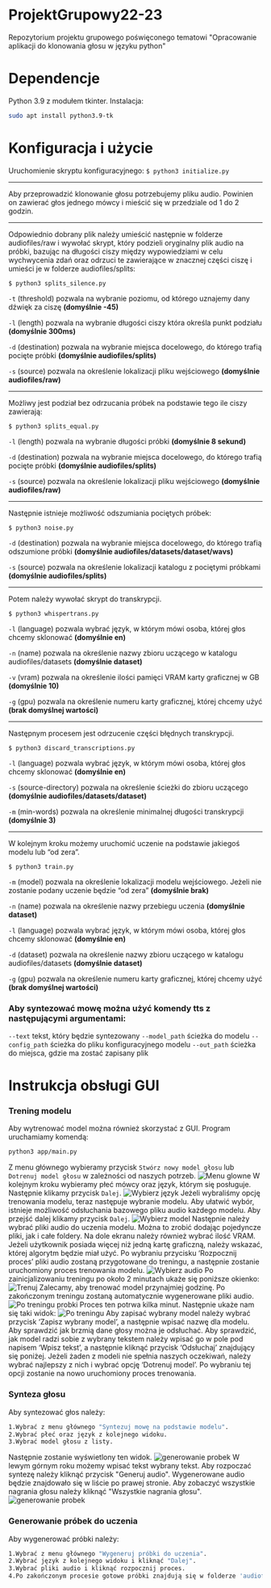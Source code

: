 # ProjektGrupowy22-23

Repozytorium projektu grupowego poświęconego tematowi "Opracowanie aplikacji do klonowania głosu w języku python"

# Dependencje
Python 3.9 z modułem tkinter.
Instalacja:
```bash
sudo apt install python3.9-tk
```

# Konfiguracja i użycie
Uruchomienie skryptu konfiguracyjnego:
`$ python3 initialize.py`
<hr>
Aby przeprowadzić klonowanie głosu potrzebujemy pliku audio. Powinien on zawierać głos jednego mówcy i mieścić się w przedziale od 1 do 2 godzin.
<hr>
Odpowiednio dobrany plik należy umieścić następnie w folderze audiofiles/raw i wywołać skrypt, który podzieli oryginalny plik audio na próbki, bazując na długości ciszy między wypowiedziami w celu wychwycenia zdań oraz odrzuci te zawierające w znacznej części ciszę i umieści je w folderze audiofiles/splits:

`$ python3 splits_silence.py`

`-t` (threshold) pozwala na wybranie poziomu, od którego uznajemy dany dźwięk za ciszę **(domyślnie -45)**

`-l` (length) pozwala na wybranie długości ciszy która określa punkt podziału **(domyślnie 300ms)**

`-d` (destination) pozwala na wybranie miejsca docelowego, do którego trafią pocięte próbki **(domyślnie audiofiles/splits)**

`-s` (source) pozwala na określenie lokalizacji pliku wejściowego **(domyślnie audiofiles/raw)**
<hr>
Możliwy jest podział bez odrzucania próbek na podstawie tego ile ciszy zawierają:

`$ python3 splits_equal.py`

`-l` (length) pozwala na wybranie długości próbki **(domyślnie 8 sekund)**

`-d` (destination) pozwala na wybranie miejsca docelowego, do którego trafią pocięte próbki **(domyślnie audiofiles/splits)**

`-s` (source) pozwala na określenie lokalizacji pliku wejściowego **(domyślnie audiofiles/raw)**
<hr>
Następnie istnieje możliwość odszumiania pociętych próbek:

`$ python3 noise.py`

`-d` (destination) pozwala na wybranie miejsca docelowego, do którego trafią odszumione próbki **(domyślnie audiofiles/datasets/dataset/wavs)**

`-s` (source) pozwala na określenie lokalizacji katalogu z pociętymi próbkami **(domyślnie audiofiles/splits)**
<hr>
Potem należy wywołać skrypt do transkrypcji.

`$ python3 whispertrans.py`

`-l` (language) pozwala wybrać język, w którym mówi osoba, której głos chcemy sklonować **(domyślnie en)**

`-n` (name) pozwala na określenie nazwy zbioru uczącego w katalogu audiofiles/datasets **(domyślnie dataset)**

`-v` (vram) pozwala na określenie ilości pamięci VRAM karty graficznej w GB **(domyślnie 10)**

`-g` (gpu) pozwala na określenie numeru karty graficznej, której chcemy użyć **(brak domyślnej wartości)**
<hr>
Następnym procesem jest odrzucenie części błędnych transkrypcji.

`$ python3 discard_transcriptions.py` 

`-l` (language) pozwala wybrać język, w którym mówi osoba, której głos chcemy sklonować **(domyślnie en)**

`-s` (source-directory) pozwala na określenie ścieżki do zbioru uczącego **(domyślnie audiofiles/datasets/dataset)**

`-m` (min-words) pozwala na określenie minimalnej długości transkrypcji **(domyślnie 3)**
<hr>
W kolejnym kroku możemy uruchomić uczenie na podstawie jakiegoś modelu lub “od zera”.

`$ python3 train.py`

`-m` (model) pozwala na określenie lokalizacji modelu wejściowego. Jeżeli nie zostanie podany uczenie będzie “od zera” **(domyślnie brak)**

`-n` (name) pozwala na określenie nazwy przebiegu uczenia **(domyślnie dataset)**

`-l` (language) pozwala wybrać język, w którym mówi osoba, której głos chcemy sklonować **(domyślnie en)**

`-d` (dataset) pozwala na określenie nazwy zbioru uczącego w katalogu audiofiles/datasets **(domyślnie dataset)**

`-g` (gpu) pozwala na określenie numeru karty graficznej, której chcemy użyć **(brak domyślnej wartości)**

### Aby syntezować mowę można użyć komendy tts z następującymi argumentami:
`--text` tekst, który będzie syntezowany
`--model_path` ścieżka do modelu
`--config_path` ścieżka do pliku konfiguracyjnego modelu
`--out_path` ścieżka do miejsca, gdzie ma zostać zapisany plik

# Instrukcja obsługi GUI
### Trening modelu

Aby wytrenować model można również skorzystać z GUI. Program uruchamiamy komendą:
```bash
python3 app/main.py
```
Z menu głównego wybieramy przycisk `Stwórz nowy model głosu` lub `Dotrenuj model głosu` w zależności od naszych potrzeb.
![Menu glowne](https://github.com/MAJ0RRR/ProjektGrupowy22-23/blob/main/gui_images/menu.png)
W kolejnym kroku wybieramy płeć mówcy oraz język, którym się posługuje. Następnie klikamy przycisk `Dalej`.
![Wybierz język](https://github.com/MAJ0RRR/ProjektGrupowy22-23/blob/main/gui_images/choose_language.png)
Jeżeli wybraliśmy opcję trenowania modelu, teraz następuje wybranie modelu. Aby ułatwić wybór, istnieje możliwość odsłuchania bazowego pliku audio każdego modelu. Aby przejść dalej klikamy przycisk `Dalej`.
![Wybierz model](https://github.com/MAJ0RRR/ProjektGrupowy22-23/blob/main/gui_images/choose_model.png)
Następnie należy wybrać pliki audio do uczenia modelu. Można to zrobić dodając pojedyncze pliki, jak i całe foldery. Na dole ekranu należy również wybrać ilość VRAM. Jeżeli użytkownik posiada więcej niż jedną kartę graficzną, należy wskazać, której algorytm będzie miał użyć. Po wybraniu przycisku ‘Rozpocznij proces’ pliki audio zostaną przygotowane do treningu, a następnie zostanie uruchomiony proces trenowania modelu. 
![Wybierz audio](https://github.com/MAJ0RRR/ProjektGrupowy22-23/blob/main/gui_images/choose_audio.png)
Po zainicjalizowaniu treningu po około 2 minutach ukaże się poniższe okienko:
![Trenuj](https://github.com/MAJ0RRR/ProjektGrupowy22-23/blob/main/gui_images/train.png)
Zalecamy, aby trenować model przynajmiej godzinę. Po zakończonym treningu zostaną automatycznie wygenerowane pliki audio. 
![Po treningu probki](https://github.com/MAJ0RRR/ProjektGrupowy22-23/blob/main/gui_images/after1.png)
Proces ten potrwa kilka minut. Następnie ukaże nam się taki widok:
![Po treningu](https://github.com/MAJ0RRR/ProjektGrupowy22-23/blob/main/gui_images/after2.png)
Aby zapisać wybrany model należy wybrać przycisk ‘Zapisz wybrany model’, a następnie wpisać nazwę dla modelu. Aby sprawdzić jak brzmią dane głosy można je odsłuchać. Aby sprawdzić, jak model radzi sobie z wybrany tekstem należy wpisać go w pole pod napisem ‘Wpisz tekst’, a następnie kliknąć przycisk ‘Odsłuchaj’ znajdujący się poniżej. Jeżeli żaden z modeli nie spełnia naszych oczekiwań, należy wybrać najlepszy z nich i wybrać opcję ‘Dotrenuj model’. Po wybraniu tej opcji zostanie na nowo uruchomiony proces trenowania. 
### Synteza głosu
Aby syntezować głos należy:
```bash
1.Wybrać z menu głównego "Syntezuj mowę na podstawie modelu".
2.Wybrać płeć oraz język z kolejnego widoku.
3.Wybrać model głosu z listy.
```
Następnie zostanie wyświetlony ten widok.
![generowanie probek](https://github.com/MAJ0RRR/ProjektGrupowy22-23/blob/main/gui_images/generate_audio.png)
W lewym górnym roku możemy wpisać tekst wybrany tekst. Aby rozpoczać syntezę należy kliknąć przycisk "Generuj audio". Wygenerowane audio będzie znajdowało się w liście po prawej stronie.
Aby zobaczyć wszystkie nagrania głosu należy kliknąć "Wszystkie nagrania głosu".
![generowanie probek](https://github.com/MAJ0RRR/ProjektGrupowy22-23/blob/main/gui_images/generate_audio.png)

### Generowanie próbek do uczenia
Aby wygenerować próbki należy:
```bash
1.Wybrać z menu głównego "Wygeneruj próbki do uczenia".
2.Wybrać język z kolejnego widoku i kliknąć "Dalej".
3.Wybrać pliki audio i kliknąć rozpocznij proces.
4.Po zakończonym procesie gotowe próbki znajdują się w folderze 'audiofiles/datasets/dataset_n'
```

